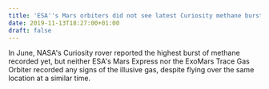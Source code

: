 ```yaml
---
title: 'ESA''s Mars orbiters did not see latest Curiosity methane burst'
date: 2019-11-13T18:27:00+01:00
draft: false
---
```


In June, NASA's Curiosity rover reported the highest burst of methane recorded yet, but neither ESA's Mars Express nor the ExoMars Trace Gas Orbiter recorded any signs of the illusive gas, despite flying over the same location at a similar time.